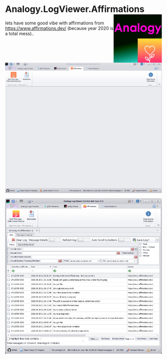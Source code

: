 # Analogy.LogViewer.Affirmations   <img src="./Assets/AnalogyAffirmations.png" align="right" width="155px" height="155px">



lets have some good vibe with affirmations from https://www.affirmations.dev/ (because year 2020 is a total mess)..  
 



![Static Example](Assets/Analogy.Affirmations.gif)

![Static Example](Assets/Screenshot.jpg)
